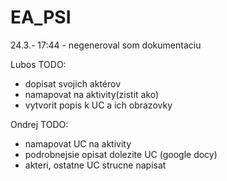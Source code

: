 # EA_PSI
24.3.- 17:44 - negeneroval som dokumentaciu

Lubos TODO:
- dopisat svojich aktérov
- namapovat na aktivity(zistit ako)
- vytvorit popis k UC a ich obrazovky


Ondrej TODO:

- namapovat UC na aktivity
- podrobnejsie opisat dolezite UC (google docy)
- akteri, ostatne UC  strucne napisat

